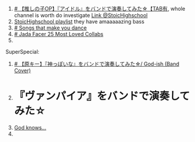 1. [# 【推しの子OP】『アイドル』をバンドで演奏してみた☆【TAB有](https://www.youtube.com/watch?v=i_-vvnIiAvg), whole channel is worth do investigate  [Link @StoicHighschool](https://www.youtube.com/@StoicHighschool)
2. [StoicHighschool playlist](https://www.youtube.com/watch?v=GMfbSDRpWV0&list=PLmO7zr6EqEiAbwKyA7w46vImfhb_H_fFR&index=3) they have amaaaaazing bass
3. [# Songs that make you dance](https://www.youtube.com/watch?v=DQGPuSWoR1w)
4. [# Jada Facer 25 Most Loved Collabs](https://www.youtube.com/watch?v=AFWBBGGxSAQ)
5. 






SuperSpecial:
1. [# 【原キー】『神っぽいな』をバンドで演奏してみた☆/ God-ish (Band Cover)](https://youtu.be/xRqw3wKIg_A?si=zjzLT40bMpWnhylz)
2. # 『ヴァンパイア』をバンドで演奏してみた☆
3. [God knows...](https://youtu.be/XsRXPDxIRN8?si=dkVnnlw_V2Y4Jxry)
4. 